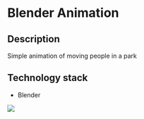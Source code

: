 # Blender Animation

## Description
Simple animation of moving people in a park

## Technology stack
- Blender

![](images/Animation.gif)